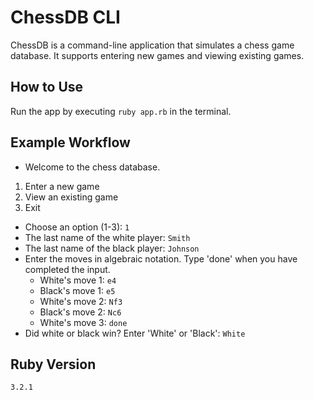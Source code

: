 # ChessDB CLI

ChessDB is a command-line application that simulates a chess game database. It supports entering new games and viewing existing games.

## How to Use

Run the app by executing `ruby app.rb` in the terminal.

## Example Workflow

- Welcome to the chess database.
 1) Enter a new game
 2) View an existing game
 3) Exit
- Choose an option (1-3): `1`
- The last name of the white player: `Smith`
- The last name of the black player: `Johnson`
- Enter the moves in algebraic notation. Type 'done' when you have completed the input.
  - White's move 1: `e4`
  - Black's move 1: `e5`
  - White's move 2: `Nf3`
  - Black's move 2: `Nc6`
  - White's move 3: `done`
- Did white or black win? Enter 'White' or 'Black': `White`

## Ruby Version

`3.2.1`
